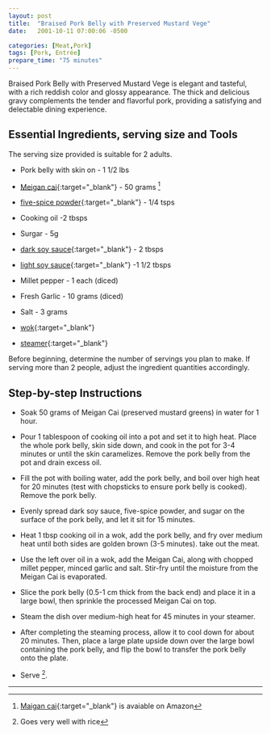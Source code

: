 ```yaml
---
layout: post
title:  "Braised Pork Belly with Preserved Mustard Vege"
date:   2001-10-11 07:00:06 -0500

categories: [Meat,Pork]
tags: [Pork, Entrée]
prepare_time: "75 minutes" 
---
```





Braised Pork Belly with Preserved Mustard Vege is elegant and tasteful, with a rich reddish color and glossy appearance. The thick and delicious gravy complements the tender and flavorful pork, providing a satisfying and delectable dining experience.

## Essential Ingredients, serving size and Tools

The serving size provided is suitable for 2 adults.

* Pork belly with skin on  - 1 1/2 lbs
* [Meigan cai](https://en.wikipedia.org/wiki/Meigan_cai){:target="_blank"}  -  50 grams [^1]
* [five-spice powder](https://amzn.to/3JBHvOI){:target="_blank"} - 1/4 tsps
* Cooking oil  -2 tbsps
* Surgar  - 5g
* [dark soy sauce](https://amzn.to/3WgeBuZ){:target="_blank"}  - 2 tbsps
* [light soy sauce](https://amzn.to/3WetE8o){:target="_blank"} -1 1/2 tbsps
* Millet pepper - 1 each (diced)
* Fresh Garlic - 10 grams (diced)
* Salt -  3 grams

* [wok](https://amzn.to/44jbwfS){:target="_blank"}
* [steamer](https://amzn.to/44k9j3M){:target="_blank"} 

Before beginning, determine the number of servings you plan to make. If serving more than 2 people, adjust the ingredient quantities accordingly. 




## Step-by-step Instructions


* Soak 50 grams of Meigan Cai (preserved mustard greens) in water for 1 hour.
* Pour 1 tablespoon of cooking oil into a pot and set it to high heat. Place the whole pork belly, skin side down, and cook in the pot for 3-4 minutes or until the skin caramelizes. Remove the pork belly from the pot and drain excess oil.
* Fill the pot with boiling water, add the pork belly, and boil over high heat for 20 minutes (test with chopsticks to ensure pork belly is cooked). Remove the pork belly.
* Evenly spread dark soy sauce, five-spice powder, and sugar on the surface of the pork belly, and let it sit for 15 minutes.
* Heat 1 tbsp cooking oil in a wok, add the pork belly, and fry over medium heat until both sides are golden brown (3-5 minutes). take out the meat.
* Use the left over oil in a wok, add the Meigan Cai, along with chopped millet pepper, minced garlic and salt. Stir-fry until the moisture from the  Meigan Cai is evaporated.
* Slice the pork belly (0.5-1 cm thick from the back end) and place it in a large bowl, then sprinkle the processed Meigan Cai on top.
* Steam the dish over medium-high heat for 45 minutes in your steamer.

* After completing the steaming process, allow it to cool down for about 20 minutes. Then, place a large plate upside down over the large bowl containing the pork belly, and flip the bowl to transfer the pork belly onto the plate.
* Serve [^2].


[^1]: [Maigan cai](https://amzn.to/3JIBcca){:target="_blank"} is avaiable on Amazon  
[^2]:Goes very well with rice 



---